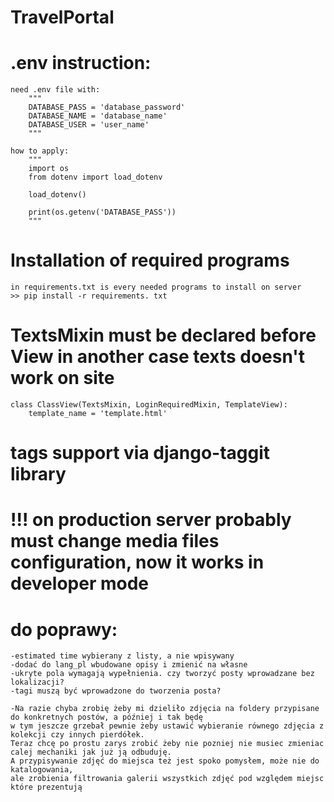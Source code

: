 # TravelPortal

# .env instruction:

    need .env file with:
        """
        DATABASE_PASS = 'database_password'
        DATABASE_NAME = 'database_name'
        DATABASE_USER = 'user_name'
        """

    how to apply:
        """
        import os
        from dotenv import load_dotenv
        
        load_dotenv()
        
        print(os.getenv('DATABASE_PASS'))
        """

# Installation of required programs
    in requirements.txt is every needed programs to install on server
    >> pip install -r requirements. txt 

# TextsMixin must be declared before View in another case texts doesn't work on site
    class ClassView(TextsMixin, LoginRequiredMixin, TemplateView):
        template_name = 'template.html'

# tags support via django-taggit library

# !!! on production server probably must change media files configuration, now it works in developer mode


# do poprawy:
    -estimated time wybierany z listy, a nie wpisywany
    -dodać do lang_pl wbudowane opisy i zmienić na własne
    -ukryte pola wymagają wypełnienia. czy tworzyć posty wprowadzane bez lokalizacji?
    -tagi muszą być wprowadzone do tworzenia posta?

    -Na razie chyba zrobię żeby mi dzieliło zdjęcia na foldery przypisane do konkretnych postów, a później i tak będę 
    w tym jeszcze grzebał pewnie żeby ustawić wybieranie równego zdjęcia z kolekcji czy innych pierdółek. 
    Teraz chcę po prostu zarys zrobić żeby nie pozniej nie musiec zmieniac calej mechaniki jak już ją odbuduję.
    A przypisywanie zdjęć do miejsca też jest spoko pomysłem, może nie do katalogowania, 
    ale zrobienia filtrowania galerii wszystkich zdjęć pod względem miejsc które prezentują